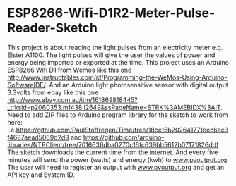  # ESP8266-Wifi-D1R2-Meter-Pulse-Reader-Sketch
This project is about reading the light pulses from an electricity meter e.g. Elster A1100. The light pulses will give the user the values of power and energy being imported or exported at the time.
This project uses an Arduino ESP8266 Wifi D1 from Wemos like this one http://www.instructables.com/id/Programming-the-WeMos-Using-Arduino-SoftwareIDE/.
And an Arduino light photosensitive sensor with digital output 3.3volts from ebay like this one http://www.ebay.com.au/itm/161869818445?_trksid=p2060353.m1438.l2649&ssPageName=STRK%3AMEBIDX%3AIT. 
Need to add ZIP files to Arduino program library for the sketch to work from here: i.e.https://github.com/PaulStoffregen/Time/tree/18ce15b202641771eec6ec3f4687aead5069d2d8 and
https://github.com/arduino-libraries/NTPClient/tree/7016636dba0270c16fc639bb5612b07171826ddf
The sketch downloads the current time from the internet. And every five minutes will send the power (watts) and energy (kwh) to www.pvoutput.org. The user will need to register an output with www.pvoutput.org and get an API key and System ID.  

